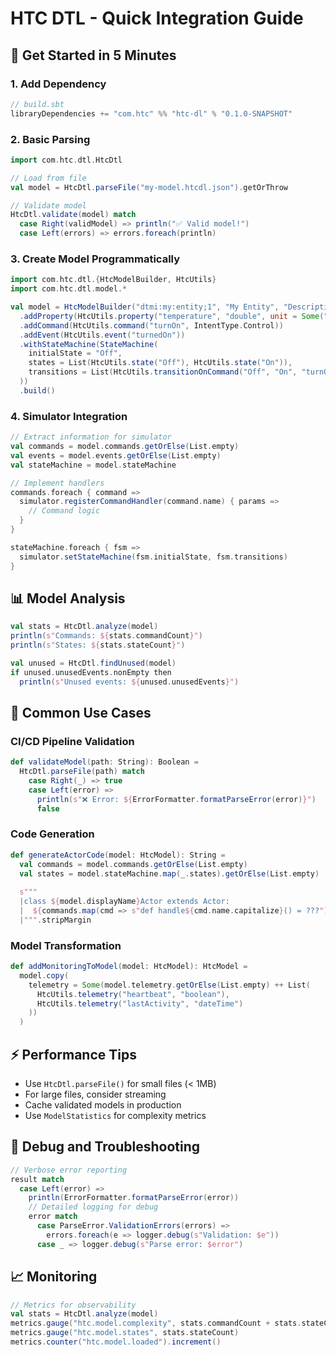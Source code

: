 # HTC DTL - Quick Integration Guide

## 🚀 Get Started in 5 Minutes

### 1. Add Dependency

```scala
// build.sbt
libraryDependencies += "com.htc" %% "htc-dl" % "0.1.0-SNAPSHOT"
```

### 2. Basic Parsing

```scala
import com.htc.dtl.HtcDtl

// Load from file
val model = HtcDtl.parseFile("my-model.htcdl.json").getOrThrow

// Validate model
HtcDtl.validate(model) match
  case Right(validModel) => println("✅ Valid model!")
  case Left(errors) => errors.foreach(println)
```

### 3. Create Model Programmatically

```scala
import com.htc.dtl.{HtcModelBuilder, HtcUtils}
import com.htc.dtl.model.*

val model = HtcModelBuilder("dtmi:my:entity;1", "My Entity", "Description")
  .addProperty(HtcUtils.property("temperature", "double", unit = Some("celsius")))
  .addCommand(HtcUtils.command("turnOn", IntentType.Control))
  .addEvent(HtcUtils.event("turnedOn"))
  .withStateMachine(StateMachine(
    initialState = "Off",
    states = List(HtcUtils.state("Off"), HtcUtils.state("On")),
    transitions = List(HtcUtils.transitionOnCommand("Off", "On", "turnOn", Some("turnedOn")))
  ))
  .build()
```

### 4. Simulator Integration

```scala
// Extract information for simulator
val commands = model.commands.getOrElse(List.empty)
val events = model.events.getOrElse(List.empty)
val stateMachine = model.stateMachine

// Implement handlers
commands.foreach { command =>
  simulator.registerCommandHandler(command.name) { params =>
    // Command logic
  }
}

stateMachine.foreach { fsm =>
  simulator.setStateMachine(fsm.initialState, fsm.transitions)
}
```

## 📊 Model Analysis

```scala
val stats = HtcDtl.analyze(model)
println(s"Commands: ${stats.commandCount}")
println(s"States: ${stats.stateCount}")

val unused = HtcDtl.findUnused(model)
if unused.unusedEvents.nonEmpty then
  println(s"Unused events: ${unused.unusedEvents}")
```

## 🔧 Common Use Cases

### CI/CD Pipeline Validation

```scala
def validateModel(path: String): Boolean =
  HtcDtl.parseFile(path) match
    case Right(_) => true
    case Left(error) =>
      println(s"❌ Error: ${ErrorFormatter.formatParseError(error)}")
      false
```

### Code Generation

```scala
def generateActorCode(model: HtcModel): String =
  val commands = model.commands.getOrElse(List.empty)
  val states = model.stateMachine.map(_.states).getOrElse(List.empty)
  
  s"""
  |class ${model.displayName}Actor extends Actor:
  |  ${commands.map(cmd => s"def handle${cmd.name.capitalize}() = ???").mkString("\n  ")}
  |""".stripMargin
```

### Model Transformation

```scala
def addMonitoringToModel(model: HtcModel): HtcModel =
  model.copy(
    telemetry = Some(model.telemetry.getOrElse(List.empty) ++ List(
      HtcUtils.telemetry("heartbeat", "boolean"),
      HtcUtils.telemetry("lastActivity", "dateTime")
    ))
  )
```

## ⚡ Performance Tips

- Use `HtcDtl.parseFile()` for small files (< 1MB)
- For large files, consider streaming
- Cache validated models in production
- Use `ModelStatistics` for complexity metrics

## 🐛 Debug and Troubleshooting

```scala
// Verbose error reporting
result match
  case Left(error) =>
    println(ErrorFormatter.formatParseError(error))
    // Detailed logging for debug
    error match
      case ParseError.ValidationErrors(errors) =>
        errors.foreach(e => logger.debug(s"Validation: $e"))
      case _ => logger.debug(s"Parse error: $error")
```

## 📈 Monitoring

```scala
// Metrics for observability
val stats = HtcDtl.analyze(model)
metrics.gauge("htc.model.complexity", stats.commandCount + stats.stateCount)
metrics.gauge("htc.model.states", stats.stateCount)
metrics.counter("htc.model.loaded").increment()
```